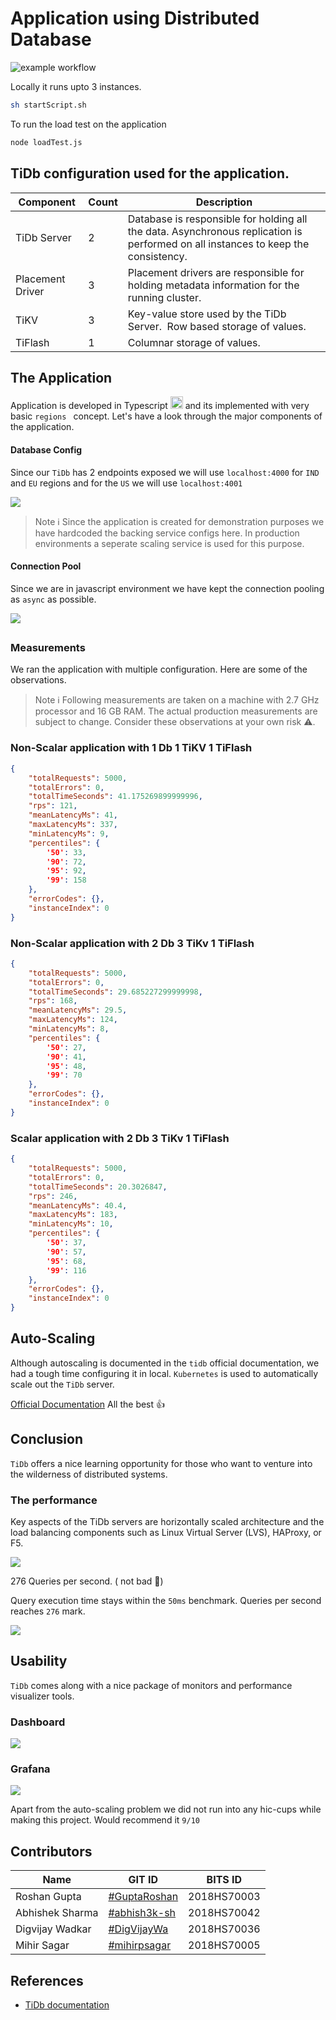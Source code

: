 # Application using Distributed Database

![example workflow](https://github.com/re-yuddham/DDS/actions/workflows/build.yml/badge.svg)

Locally it runs upto 3 instances.

```bash
sh startScript.sh
```

To run the load test on the application

```bash
node loadTest.js
```

## TiDb configuration used for the application.

| Component | Count | Description |
| --- | --- | --- |
| TiDb Server | 2   | Database is responsible for holding all the data. Asynchronous replication is performed on all instances to keep the consistency. |
| Placement Driver | 3   | Placement drivers are responsible for holding metadata information for the running cluster. |
| TiKV | 3   | Key-value store used by the TiDb Server.  Row based storage of values. |
| TiFlash | 1   | Columnar storage of values. |

## The Application

Application is developed in Typescript <img src="https://hackr.io/tutorials/typescript/logo-typescript.svg?ver=1610119323" width=20 height=20> and its implemented with very basic `regions ` concept. Let's have a look through the major components of the application.

#### Database Config

Since our `TiDb` has 2 endpoints exposed we will use `localhost:4000` for `IND` and `EU` regions and for the `US` we will use `localhost:4001`

![](./res/2021-05-28-21-57-53-image.png)

> Note ℹ Since the application is created for demonstration purposes we have hardcoded the backing service configs here. In production environments a seperate scaling service is used for this purpose.

#### Connection Pool

Since we are in javascript environment we have kept the connection pooling as `async` as possible.

![](./res/2021-05-28-22-05-09-image.png)

##

### Measurements

We ran the application with multiple configuration. Here are some of the observations.

> Note ℹ Following measurements are taken on a machine with 2.7 GHz processor and 16 GB RAM. The actual production measurements are subject to change. Consider these observations at your own risk ⚠.

### Non-Scalar application with 1 Db 1 TiKV 1 TiFlash

```json
{
    "totalRequests": 5000,
    "totalErrors": 0,
    "totalTimeSeconds": 41.175269899999996,
    "rps": 121,
    "meanLatencyMs": 41,
    "maxLatencyMs": 337,
    "minLatencyMs": 9,
    "percentiles": {
        '50': 33,
        '90': 72,
        '95': 92,
        '99': 158
    },
    "errorCodes": {},
    "instanceIndex": 0
}
```

### Non-Scalar application with 2 Db 3 TiKv 1 TiFlash

```json
{
    "totalRequests": 5000,
    "totalErrors": 0,
    "totalTimeSeconds": 29.685227299999998,
    "rps": 168,
    "meanLatencyMs": 29.5,
    "maxLatencyMs": 124,
    "minLatencyMs": 8,
    "percentiles": {
        '50': 27,
        '90': 41,
        '95': 48,
        '99': 70
    },
    "errorCodes": {},
    "instanceIndex": 0
}
```

### Scalar application with 2 Db 3 TiKv 1 TiFlash

```json
{
    "totalRequests": 5000,
    "totalErrors": 0,
    "totalTimeSeconds": 20.3026847,
    "rps": 246,
    "meanLatencyMs": 40.4,
    "maxLatencyMs": 183,
    "minLatencyMs": 10,
    "percentiles": {
        '50': 37,
        '90': 57,
        '95': 68,
        '99': 116
    },
    "errorCodes": {},
    "instanceIndex": 0
}
```

## Auto-Scaling

Although autoscaling is documented in the `tidb` official documentation, we had a tough time configuring it in local. `Kubernetes` is used to automatically scale out the `TiDb` server.

[Official Documentation](https://docs.pingcap.com/tidb-in-kubernetes/dev/get-started) All the best 👍

## Conclusion

`TiDb` offers a nice learning opportunity for those who want to venture into the wilderness of distributed systems.

### The performance

Key aspects of the TiDb servers are horizontally scaled architecture and the load balancing components such as Linux Virtual Server (LVS), HAProxy, or F5.

![](./res/2021-05-28-22-39-00-image.png)

276 Queries per second. ( not bad 👏)

Query execution time stays within the `50ms` benchmark. Queries per second reaches `276` mark.

![](./res/2021-05-28-22-48-02-image.png)

## Usability

`TiDb` comes along with a nice package of monitors and performance visualizer tools.

### Dashboard

![](./res/2021-05-28-22-50-09-image.png)

### Grafana

![](./res/2021-05-28-22-51-29-image.png)

Apart from the auto-scaling problem we did not run into any hic-cups while making this project. Would recommend it `9/10`

## Contributors

| Name | GIT ID | BITS ID |
| --- | --- | --- |
| Roshan Gupta | [#GuptaRoshan](https://github.com/GuptaRoshan) | 2018HS70003 |
| Abhishek Sharma | [#abhish3k-sh](https://github.com/abhish3k-sh) | 2018HS70042 |
| Digvijay Wadkar | [#DigVijayWa](https://github.com/DigVijayWa) | 2018HS70036 |
| Mihir Sagar | [#mihirpsagar](https://github.com/mihirpsagar) | 2018HS70005 |

## References

- [TiDb documentation](https://docs.pingcap.com/tidb/stable/overview)